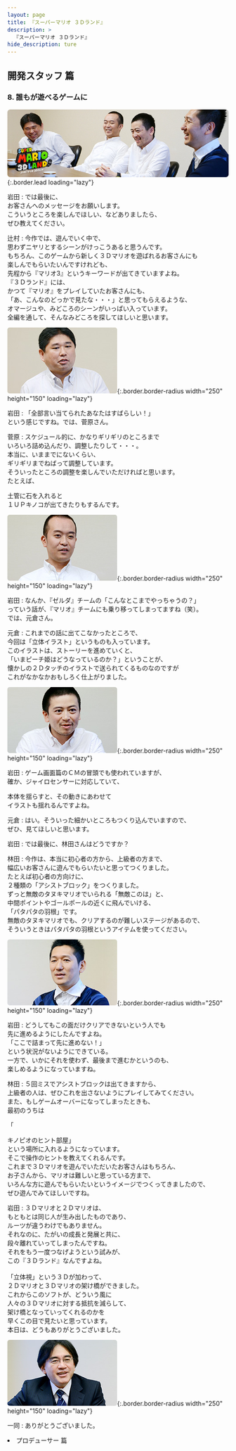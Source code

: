 ```yaml
---
layout: page
title: 『スーパーマリオ ３Ｄランド』
description: >
  『スーパーマリオ ３Ｄランド』
hide_description: ture
---
```


## 開発スタッフ 篇

### 8. 誰もが遊べるゲームに

![](/interviews/jp/3ds/arej/vol1/img/mainvisual8.jpg){:.border.lead loading="lazy"}

岩田
: では最後に、<br>お客さんへのメッセージをお願いします。<br>こういうところを楽しんでほしい、などありましたら、<br>ぜひ教えてください。

辻村
: 今作では、遊んでいく中で、<br>思わずニヤリとするシーンがけっこうあると思うんです。<br>もちろん、このゲームから新しく３Ｄマリオを遊ばれるお客さんにも<br>楽しんでもらいたいんですけれども、<br>先程から『マリオ3』というキーワードが出てきていますよね。<br>『３Ｄランド』には、<br>かつて『マリオ』をプレイしていたお客さんにも、<br>「あ、こんなのどっかで見たな・・・」と思ってもらえるような、<br>オマージュや、みどころのシーンがいっぱい入っています。<br>全編を通して、そんなみどころを探してほしいと思います。

![](/interviews/jp/3ds/arej/vol1/img/photo21.jpg){:.border.border-radius width="250" height="150"  loading="lazy"}

岩田
: 「全部言い当てられたあなたはすばらしい！」<br>という感じですね。では、菅原さん。

菅原
: スケジュール的に、かなりギリギリのところまで<br>いろいろ詰め込んだり、調整したりして・・・。<br>本当に、いままでにないくらい、<br>ギリギリまでねばって調整しています。<br>そういったところの調整を楽しんでいただければと思います。<br>たとえば、



土管に石を入れると<br>１ＵＰキノコが出てきたりもするんです。

![](/interviews/jp/3ds/arej/vol1/img/photo22.jpg){:.border.border-radius width="250" height="150"  loading="lazy"}

岩田
: なんか、『ゼルダ』チームの「こんなとこまでやっちゃうの？」<br>っていう話が、『マリオ』チームにも乗り移ってしまってますね（笑）。<br>では、元倉さん。

元倉
: これまでの話に出てこなかったところで、<br>今回は「立体イラスト」というものも入っています。<br>このイラストは、ストーリーを進めていくと、<br>「いまピーチ姫はどうなっているのか？」ということが、<br>懐かしの２Ｄタッチのイラストで送られてくるものなのですが<br>これがなかなかおもしろく仕上がりました。

![](/interviews/jp/3ds/arej/vol1/img/photo23.jpg){:.border.border-radius width="250" height="150"  loading="lazy"}

岩田
: ゲーム画面篇のＣＭの冒頭でも使われていますが、<br>確か、ジャイロセンサーに対応していて、<br>

本体を揺らすと、その動きにあわせて<br>イラストも揺れるんですよね。

元倉
: はい。そういった細かいところもつくり込んでいますので、<br>ぜひ、見てほしいと思います。

岩田
: では最後に、林田さんはどうですか？

林田
: 今作は、本当に初心者の方から、上級者の方まで、<br>幅広いお客さんに遊んでもらいたいと思ってつくりました。<br>たとえば初心者の方向けに、<br>２種類の「アシストブロック」をつくりました。<br>ずっと無敵のタヌキマリオでいられる「無敵このは」と、<br>中間ポイントやゴールポールの近くに飛んでいける、<br>「パタパタの羽根」です。<br>無敵のタヌキマリオでも、クリアするのが難しいステージがあるので、<br>そういうときはパタパタの羽根というアイテムを使ってください。

![](/interviews/jp/3ds/arej/vol1/img/photo24.jpg){:.border.border-radius width="250" height="150"  loading="lazy"}

岩田
: どうしてもこの面だけクリアできないという人でも<br>先に進めるようにしたんですよね。<br>「ここで詰まって先に進めない！」<br>という状況がないようにできている。<br>一方で、いかにそれを使わず、最後まで進むかというのも、<br>楽しめるようになっていますね。

林田
: ５回ミスでアシストブロックは出てきますから、<br>上級者の人は、ぜひこれを出さないようにプレイしてみてください。<br>また、もしゲームオーバーになってしまったときも、<br>最初のうちは

「

キノピオのヒント部屋」<br>という場所に入れるようになっています。<br>そこで操作のヒントを教えてくれるんです。<br>これまで３Ｄマリオを遊んでいただいたお客さんはもちろん、<br>お子さんから、マリオは難しいと思っている方まで、<br>いろんな方に遊んでもらいたいというイメージでつくってきましたので、<br>ぜひ遊んでみてほしいですね。

岩田
: ３Ｄマリオと２Ｄマリオは、<br>もともとは同じ人が生み出したものであり、<br>ルーツが違うわけでもありません。<br>それなのに、たがいの成長と発展と共に、<br>段々離れていってしまったんですね。<br>それをもう一度つなげようという試みが、<br>この『３Ｄランド』なんですよね。<br><br>「立体視」という３Ｄが加わって、<br>２Ｄマリオと３Ｄマリオの架け橋ができました。<br>これからこのソフトが、どういう風に<br>人々の３Ｄマリオに対する抵抗を減らして、<br>架け橋となっていってくれるのかを<br>早くこの目で見たいと思っています。<br>本日は、どうもありがとうございました。

![](/interviews/jp/3ds/arej/vol1/img/photo25.jpg){:.border.border-radius width="250" height="150"  loading="lazy"}

一同
: ありがとうございました。

<li class="pagination-next"><span> プロデューサー 篇
